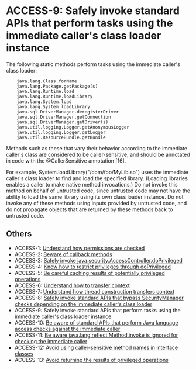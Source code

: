 # ACCESS-9: Safely invoke standard APIs that perform tasks using the immediate caller's class loader instance
The following static methods perform tasks using the immediate caller's class loader:

        java.lang.Class.forName
        java.lang.Package.getPackage(s)
        java.lang.Runtime.load
        java.lang.Runtime.loadLibrary
        java.lang.System.load
        java.lang.System.loadLibrary
        java.sql.DriverManager.deregisterDriver		
        java.sql.DriverManager.getConnection
        java.sql.DriverManager.getDriver(s)
        java.util.logging.Logger.getAnonymousLogger
        java.util.logging.Logger.getLogger
        java.util.ResourceBundle.getBundle

Methods such as these that vary their behavior according to the immediate caller's class are considered to be caller-sensitive, and should be annotated in code with the @CallerSensitive annotation [16].

For example, System.loadLibrary("/com/foo/MyLib.so") uses the immediate caller's class loader to find and load the specified library. (Loading libraries enables a caller to make native method invocations.) Do not invoke this method on behalf of untrusted code, since untrusted code may not have the ability to load the same library using its own class loader instance. Do not invoke any of these methods using inputs provided by untrusted code, and do not propagate objects that are returned by these methods back to untrusted code.

## Others
 - ACCESS-1: [Understand how permissions are checked](../g91)
 - ACCESS-2: [Beware of callback methods](../g92)
 - ACCESS-3: [Safely invoke java.security.AccessController.doPrivileged](../g93)
 - ACCESS-4: [Know how to restrict privileges through doPrivileged](../g94)
 - ACCESS-5: [Be careful caching results of potentially privileged operations](../g95)
 - ACCESS-6: [Understand how to transfer context](../g96)
 - ACCESS-7: [Understand how thread construction transfers context](../g97)
 - ACCESS-8: [Safely invoke standard APIs that bypass SecurityManager checks depending on the immediate caller's class loader](../g98)
 - ACCESS-9: Safely invoke standard APIs that perform tasks using the immediate caller's class loader instance
 - ACCESS-10: [Be aware of standard APIs that perform Java language access checks against the immediate caller](../g910)
 - ACCESS-11: [Be aware java.lang.reflect.Method.invoke is ignored for checking the immediate caller](../g911)
 - ACCESS-12: [Avoid using caller-sensitive method names in interface classes](../g912)
 - ACCESS-13: [Avoid returning the results of privileged operations](../g913)
